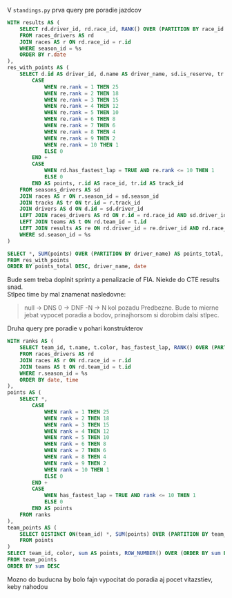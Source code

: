 V `standings.py` prva query pre poradie jazdcov

```sql
WITH results AS (
	SELECT rd.driver_id, rd.race_id, RANK() OVER (PARTITION BY race_id ORDER BY time asc) AS rank
	FROM races_drivers AS rd
	JOIN races AS r ON rd.race_id = r.id
	WHERE season_id = %s
	ORDER BY r.date
),
res_with_points AS (
	SELECT d.id AS driver_id, d.name AS driver_name, sd.is_reserve, tr.flag, t.name AS team_name, rd.time, rd.has_fastest_lap, re.rank, r.date,
		CASE
			WHEN re.rank = 1 THEN 25
			WHEN re.rank = 2 THEN 18
			WHEN re.rank = 3 THEN 15
			WHEN re.rank = 4 THEN 12
			WHEN re.rank = 5 THEN 10
			WHEN re.rank = 6 THEN 8
			WHEN re.rank = 7 THEN 6
			WHEN re.rank = 8 THEN 4
			WHEN re.rank = 9 THEN 2
			WHEN re.rank = 10 THEN 1
			ELSE 0
		END +
		CASE
			WHEN rd.has_fastest_lap = TRUE AND re.rank <= 10 THEN 1
			ELSE 0
		END AS points, r.id AS race_id, tr.id AS track_id
	FROM seasons_drivers AS sd
	JOIN races AS r ON r.season_id = sd.season_id
	JOIN tracks AS tr ON tr.id = r.track_id
	JOIN drivers AS d ON d.id = sd.driver_id
	LEFT JOIN races_drivers AS rd ON r.id = rd.race_id AND sd.driver_id = rd.driver_id
	LEFT JOIN teams AS t ON rd.team_id = t.id
	LEFT JOIN results AS re ON rd.driver_id = re.driver_id AND rd.race_id = re.race_id
	WHERE sd.season_id = %s
)

SELECT *, SUM(points) OVER (PARTITION BY driver_name) AS points_total, COUNT(race_id) OVER (PARTITION BY driver_id) AS race_count
FROM res_with_points
ORDER BY points_total DESC, driver_name, date
```

Bude sem treba doplnit sprinty a penalizacie of FIA. Niekde do CTE results snad.  
Stlpec time by mal znamenat nasledovne:

> null -> DNS
> 0 -> DNF
> -N -> N kol pozadu
> Predbezne. Bude to mierne jebat vypocet poradia a bodov, prinajhorsom si dorobim dalsi stlpec.

Druha query pre poradie v pohari konstrukterov

```sql
WITH ranks AS (
	SELECT team_id, t.name, t.color, has_fastest_lap, RANK() OVER (PARTITION BY race_id ORDER BY time ASC)
	FROM races_drivers AS rd
	JOIN races AS r ON rd.race_id = r.id
	JOIN teams AS t ON rd.team_id = t.id
	WHERE r.season_id = %s
	ORDER BY date, time
),
points AS (
	SELECT *,
		CASE
			WHEN rank = 1 THEN 25
			WHEN rank = 2 THEN 18
			WHEN rank = 3 THEN 15
			WHEN rank = 4 THEN 12
			WHEN rank = 5 THEN 10
			WHEN rank = 6 THEN 8
			WHEN rank = 7 THEN 6
			WHEN rank = 8 THEN 4
			WHEN rank = 9 THEN 2
			WHEN rank = 10 THEN 1
			ELSE 0
		END +
		CASE
			WHEN has_fastest_lap = TRUE AND rank <= 10 THEN 1
			ELSE 0
		END AS points
	FROM ranks
),
team_points AS (
	SELECT DISTINCT ON(team_id) *, SUM(points) OVER (PARTITION BY team_id)
	FROM points
)
SELECT team_id, color, sum AS points, ROW_NUMBER() OVER (ORDER BY sum DESC) AS rank
FROM team_points
ORDER BY sum DESC

```

Mozno do buducna by bolo fajn vypocitat do poradia aj pocet vitazstiev, keby nahodou
